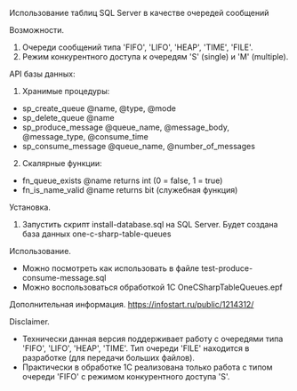 Использование таблиц SQL Server в качестве очередей сообщений

Возможности.
1. Очереди сообщений типа 'FIFO', 'LIFO', 'HEAP', 'TIME', 'FILE'.
2. Режим конкурентного доступа к очередям 'S' (single) и 'M' (multiple).

API базы данных:
1. Хранимые процедуры:
- sp_create_queue @name, @type, @mode
- sp_delete_queue @name
- sp_produce_message @queue_name, @message_body, @message_type, @consume_time
- sp_consume_message @queue_name, @number_of_messages
2. Скалярные функции:
- fn_queue_exists @name returns int (0 = false, 1 = true)
- fn_is_name_valid @name returns bit (служебная функция)

Установка.
1. Запустить скрипт install-database.sql на SQL Server.
Будет создана база данных one-c-sharp-table-queues

Использование.
- Можно посмотреть как использовать в файле test-produce-consume-message.sql
- Можно воспользоваться обработкой 1С OneCSharpTableQueues.epf

Дополнительная информация.
https://infostart.ru/public/1214312/

Disclaimer.
- Технически данная версия поддерживает работу с очередями типа 'FIFO', 'LIFO', 'HEAP', 'TIME'.
  Тип очереди 'FILE' находится в разработке (для передачи больших файлов).
- Практически в обработке 1С реализована только работа с типом очереди 'FIFO' с режимом конкурентного доступа 'S'.
